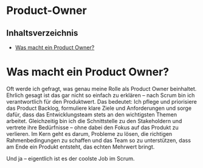# Product-Owner
## Inhaltsverzeichnis
- [Was macht ein Product Owner?](#Was-macht-ein-product-owner-?)

# Was macht ein Product Owner?
Oft werde ich gefragt, was genau meine Rolle als Product Owner beinhaltet. Ehrlich gesagt ist das gar nicht so einfach zu erklären – nach Scrum bin ich verantwortlich für den Produktwert. Das bedeutet: Ich pflege und priorisiere das Product Backlog, formuliere klare Ziele und Anforderungen und sorge dafür, dass das Entwicklungsteam stets an den wichtigsten Themen arbeitet. Gleichzeitig bin ich die Schnittstelle zu den Stakeholdern und vertrete ihre Bedürfnisse – ohne dabei den Fokus auf das Produkt zu verlieren. Im Kern geht es darum, Probleme zu lösen, die richtigen Rahmenbedingungen zu schaffen und das Team so zu unterstützen, dass am Ende ein Produkt entsteht, das echten Mehrwert bringt.

Und ja – eigentlich ist es der coolste Job im Scrum.

